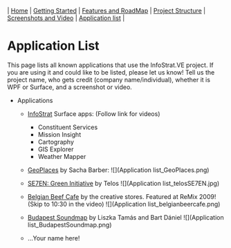 | [Home](Home) | [Getting Started](Getting-Started) | [Features and RoadMap](Features-and-RoadMap) | [Project Structure](Project-Structure) | [Screenshots and Video](Screenshots-and-Video) | [Application list](Application-list) |
# Application List

This page lists all known applications that use the InfoStrat.VE project.  If you are using it and could like to be listed, please let us know!  Tell us the project name, who gets credit (company name/individual), whether it is WPF or Surface, and a screenshot or video.

* Applications
	* [InfoStrat](http://infostrat.com/home/solutions/Surface/SurfaceSVP.htm) Surface apps: (Follow link for videos)
		* Constituent Services
		* Mission Insight
		* Cartography
		* GIS Explorer
		* Weather Mapper
	* [GeoPlaces](http://www.codeproject.com/KB/smart/GeoPlaces.aspx) by Sacha Barber:
![](Application list_GeoPlaces.png)
	* [SE7EN: Green Initiative](http://www.telos.com/solutions/secure%20networks/se7en/green/) by Telos
![](Application list_telosSE7EN.jpg)
	* [Belgian Beef Cafe](http://www.microsoft.com/belux/msdn/nl/chopsticks/default.aspx?id=1404) by the creative stores. Featured at ReMix 2009! (Skip to 10:30 in the video)
![](Application list_belgianbeercafe.png)
	* [Budapest Soundmap](http://cine.hu/surface/) by Liszka Tamás and Bart Dániel
![](Application list_BudapestSoundmap.png)

	* ...Your name here!